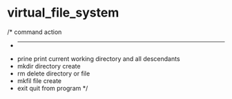 # virtual_file_system

/* command	action
 * -------	------
 *  prinе        print current working directory and all descendants
 *  mkdir	    directory create
 *  rm		    delete directory or file
 *  mkfil	    file create
 *  exit      quit from program
 */
